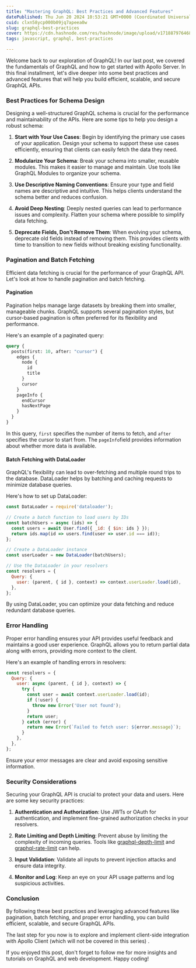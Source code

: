 ```yaml
---
title: "Mastering GraphQL: Best Practices and Advanced Features"
datePublished: Thu Jun 20 2024 10:53:21 GMT+0000 (Coordinated Universal Time)
cuid: clxn58ycp000b09jq7apeea0w
slug: graphql-best-practices
cover: https://cdn.hashnode.com/res/hashnode/image/upload/v1718879764682/24577d99-2aa2-4ad1-ad31-6db0b298452a.png
tags: javascript, graphql, best-practices

---
```


Welcome back to our exploration of GraphQL! In our last post, we covered the fundamentals of GraphQL and how to get started with Apollo Server. In this final installment, let's dive deeper into some best practices and advanced features that will help you build efficient, scalable, and secure GraphQL APIs.

### Best Practices for Schema Design

Designing a well-structured GraphQL schema is crucial for the performance and maintainability of the APIs. Here are some tips to help you design a robust schema:

1. **Start with Your Use Cases**: Begin by identifying the primary use cases of your application. Design your schema to support these use cases efficiently, ensuring that clients can easily fetch the data they need.
    
2. **Modularize Your Schema**: Break your schema into smaller, reusable modules. This makes it easier to manage and maintain. Use tools like GraphQL Modules to organize your schema.
    
3. **Use Descriptive Naming Conventions**: Ensure your type and field names are descriptive and intuitive. This helps clients understand the schema better and reduces confusion.
    
4. **Avoid Deep Nesting**: Deeply nested queries can lead to performance issues and complexity. Flatten your schema where possible to simplify data fetching.
    
5. **Deprecate Fields, Don't Remove Them**: When evolving your schema, deprecate old fields instead of removing them. This provides clients with time to transition to new fields without breaking existing functionality.
    

### Pagination and Batch Fetching

Efficient data fetching is crucial for the performance of your GraphQL API. Let's look at how to handle pagination and batch fetching.

#### Pagination

Pagination helps manage large datasets by breaking them into smaller, manageable chunks. GraphQL supports several pagination styles, but cursor-based pagination is often preferred for its flexibility and performance.

Here's an example of a paginated query:

```graphql
query {
  posts(first: 10, after: "cursor") {
    edges {
      node {
        id
        title
      }
      cursor
    }
    pageInfo {
      endCursor
      hasNextPage
    }
  }
}
```

In this query, `first` specifies the number of items to fetch, and `after` specifies the cursor to start from. The `pageInfo`field provides information about whether more data is available.

#### Batch Fetching with DataLoader

GraphQL's flexibility can lead to over-fetching and multiple round trips to the database. DataLoader helps by batching and caching requests to minimize database queries.

Here's how to set up DataLoader:

```javascript
const DataLoader = require('dataloader');

// Create a batch function to load users by IDs
const batchUsers = async (ids) => {
  const users = await User.find({ _id: { $in: ids } });
  return ids.map(id => users.find(user => user.id === id));
};

// Create a DataLoader instance
const userLoader = new DataLoader(batchUsers);

// Use the DataLoader in your resolvers
const resolvers = {
  Query: {
    user: (parent, { id }, context) => context.userLoader.load(id),
  },
};
```

By using DataLoader, you can optimize your data fetching and reduce redundant database queries.

### Error Handling

Proper error handling ensures your API provides useful feedback and maintains a good user experience. GraphQL allows you to return partial data along with errors, providing more context to the client.

Here's an example of handling errors in resolvers:

```javascript
const resolvers = {
  Query: {
    user: async (parent, { id }, context) => {
      try {
        const user = await context.userLoader.load(id);
        if (!user) {
          throw new Error('User not found');
        }
        return user;
      } catch (error) {
        return new Error(`Failed to fetch user: ${error.message}`);
      }
    },
  },
};
```

Ensure your error messages are clear and avoid exposing sensitive information.

### Security Considerations

Securing your GraphQL API is crucial to protect your data and users. Here are some key security practices:

1. **Authentication and Authorization**: Use JWTs or OAuth for authentication, and implement fine-grained authorization checks in your resolvers.
    
2. **Rate Limiting and Depth Limiting**: Prevent abuse by limiting the complexity of incoming queries. Tools like [graphql-depth-limit](https://www.npmjs.com/package/graphql-depth-limit) and [graphql-rate-limit](https://www.npmjs.com/package/graphql-rate-limit) can help.
    
3. **Input Validation**: Validate all inputs to prevent injection attacks and ensure data integrity.
    
4. **Monitor and Log**: Keep an eye on your API usage patterns and log suspicious activities.
    

### Conclusion

By following these best practices and leveraging advanced features like pagination, batch fetching, and proper error handling, you can build efficient, scalable, and secure GraphQL APIs.

The last step for you now is to explore and implement client-side integration with Apollo Client (which will not be covered in this series) .

If you enjoyed this post, don't forget to follow me for more insights and tutorials on GraphQL and web development. Happy coding!